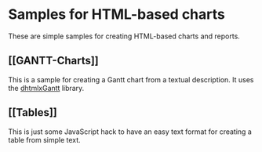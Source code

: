 # Samples for HTML-based charts

These are simple samples for creating HTML-based charts and reports.

## [[GANTT-Charts]]

This is a sample for creating a Gantt chart from a textual description. It uses the [dhtmlxGantt](https://dhtmlx.com/docs/products/dhtmlxGantt/) library.

## [[Tables]]

This is just some JavaScript hack to have an easy text format for creating a table from simple text.
